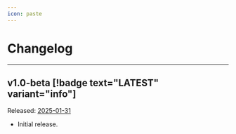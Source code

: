 ```yaml
---
icon: paste
---
```

# Changelog

---

## v1.0-beta [!badge text="LATEST" variant="info"]

Released: [2025-01-31](https://github.com/haizelabs/verdict/releases/tag/v1.0-beta)
- Initial release.